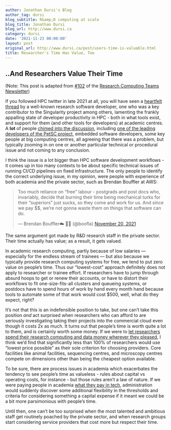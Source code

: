 ```yaml
---
author: Jonathan Dursi's Blog
author_tag: dursi
blog_subtitle: R&amp;D computing at scale
blog_title: Jonathan Dursi
blog_url: http://www.dursi.ca
category: dursi
date: '2021-11-23 00:00:00'
layout: post
original_url: http://www.dursi.ca/post/users-time-is-valuable.html
title: Researcher's Time Has Value, Too
---
```


<h2 id="and-researchers-value-their-time">..And Researchers Value Their Time</h2>

<p>(Note: This post is adapted from <a href="https://www.researchcomputingteams.org/newsletter_issues/0102">#102</a> of the <a href="https://www.researchcomputingteams.org">Research Computing Teams Newsletter</a>)</p>

<p>If you followed HPC twitter in late 2021 at all, you will have seen a <a href="https://twitter.com/vsoch/status/1461908217223528448">heartfelt thread</a> by a well-known research software developer, one who was a key contributor to the Singularity project among others, lamenting the frankly appalling state of developer productivity in HPC - both in what tools exist, and support for them (and other tools for developers) at academic centres.  A <strong>lot</strong> of people <a href="https://twitter.com/HPC_Guru/status/1462070286983983108">chimed into the discussion</a>, including <a href="https://twitter.com/five9a2/status/1462137427527675918">one of the leading developers of the PetSC project</a>, embedded software developers, some key people at big computing centres, all agreeing that there was a problem, but typically zooming in on one or another particular technical or procedural issue and not coming to any conclusion.</p>

<p>I think the issue is a lot bigger than HPC software development workflows - it comes up in too many contexts to be about specific technical issues of running CI/CD pipelines on fixed infrastructure.  The only people to identify the correct underlying issue, in my opinion, were people with experience of both academia and the private sector, such as Brendan Bouffler at AWS:</p>

<blockquote class="twitter-tweet"><p dir="ltr" lang="en">Too much reliance on “free” labour - postgrads and post docs who, invariably, decide that burning their time being mechanical turks for their “superiors” just sucks, so they come and work for us. And since we pay $$, we’re not gonna waste them on things that software can do.</p>&mdash; Brendan Bouffler☁️ 🏳️‍🌈 (@boofla) <a href="https://twitter.com/boofla/status/1462099372255203346?ref_src=twsrc%5Etfw">November 20, 2021</a></blockquote>


<p>The same argument got made by R&amp;D research staff in the private sector.  Their time actually has value; as a result, it gets valued.</p>

<p>In academic research computing, partly because of low salaries — especially for the endless stream of trainees — but also because we typically provide research computing systems for free, we tend to put zero value on people’s time.  Thus our “lowest-cost” approach definitely does not apply to researcher or trainee effort. If researchers have to jump through absurd hoops to get or renew their accounts, or have to distort their workflows to fit one-size-fits-all clusters and queueing systems, or postdocs have to spend hours of work by hand every month hand because tools to automate some of that work would cost $500, well, what do they expect, right?</p>

<p>It’s not that this is an indefensible position to take, but one can’t take this position <em>and</em> act surprised when researchers who can afford to are seriously investigating taking their projects into the commercial cloud even though it costs 2x as much.  It turns out that people’s time is worth quite a lot to them, and is certainly worth some money.  If we were to <a href="https://www.dursi.ca/post/research-computing-funding-to-researchers">let researchers spend their research computing and data money wherever they pleased</a>, I think we’d find that significantly less than 100% of researchers would use “lowest price possible” as their sole criterion for choosing providers.  Core facilities like animal facilities, sequencing centres, and microscopy centres compete on dimensions other than being the cheapest option available.</p>

<p>To be sure, there are process issues in academia which exacerbates the tendency to see people’s time as valueless - rules about capital vs operating costs, for instance - but those rules aren’t a law of nature.  If we were paying people in academia <a href="https://www.levels.fyi/">what they pay in tech</a>, administration would suddenly discover some additional flexibility in the thresholds and criteria for considering something a capital expense if it meant we could be a bit more parsimonious with people’s time.</p>

<p>Until then, one can’t be too surprised when the most talented and ambitious staff get routinely poached by the private sector, and when research groups start considering service providers that cost more but respect their time.</p>